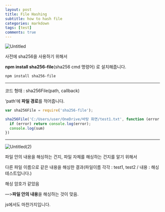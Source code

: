 ```yaml
---
layout: post
title: File Hashing
subtitle: how to hash file
categories: markdown
tags: [test]
comments: true
---
```



 


![Untitled](https://user-images.githubusercontent.com/104904309/203974892-9a007496-a69a-46f5-a436-0761b78de87b.png)


사전에 sha256을 사용하기 위해서 

**npm install sha256-file**(sha256 cmd 명령어) 로 설치해줍니다.

```bash
npm install sha256-file
```

---



코드 형태 : sha256File(path, callback)

‘path’에 **파일 경로**를 적어줍니다.

```jsx
var sha256File = require('sha256-file');

sha256File('C:/Users/user/OneDrive/바탕 화면/test1.txt', function (error, sum) {
  if (error) return console.log(error);
  console.log(sum)
})
```

---


![Untitled(2)](https://user-images.githubusercontent.com/104904309/203974888-bf03b96c-1342-47dc-ac54-bbcb0da6cd08.png)

파일 안의 내용을 해싱하는 건지, 파일 자체를 해싱하는 건지를 알기 위해서

다른 파일 이름으로 같은 내용을 해싱한 결과(파일이름 각각 : test1, test2 / 내용 : 해싱 테스트입니다.)

해싱 암호가 같았음

—>**파일 안의 내용**을 해싱하는 것이 맞음.

js에서도 마찬가지입니다.

